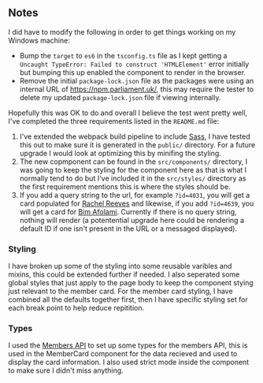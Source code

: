 ## Notes

I did have to modify the following in order to get things working on my Windows machine:
- Bump the `target` to `es6` in the `tsconfig.ts` file as I kept getting a `Uncaught TypeError: Failed to construct 'HTMLElement'` error initially but bumping this up enabled the component to render in the browser.
- Remove the initial `package-lock.json` file as the packages were using an internal URL of https://npm.parliament.uk/, this may require the tester to delete my updated `package-lock.json` file if viewing internally.

Hopefully this was OK to do and overall I believe the test went pretty well, I've completed the three requirements listed in the `README.md` file:

1. I've extended the webpack build pipeline to include [Sass](https://sass-lang.com/), I have tested this out to make sure it is generated in the `public/` directory. For a future upgrade I would look at optimizing this by minifing the styling.
2. The new copmponent can be found in the `src/components/` directory, I was going to keep the styling for the component here as that is what I normally tend to do but I've included it in the `src/styles/` directory as the first requirement mentions this is where the styles should be.
3. If you add a query string to the url, for example `?id=4031`, you will get a card populated for [Rachel Reeves](http://localhost:8080/?id=4031) and likewise, if you add `?id=4639`, you will get a card for [Bim Afolami](http://localhost:8080/?id=4639). Currently if there is no query string, nothing will render (a potentential upgrade here could be rendering a default ID if one isn't present in the URL or a messaged displayed).

### Styling

I have broken up some of the styling into some reusable varibles and mixins, this could be extended further if needed. I also seperated some global styles that just apply to the page body to keep the component stying just relevant to the member card. For the member card styling, I have combined all the defaults together first, then I have specific styling set for each break point to help reduce repitition.

### Types

I used the [Members API](https://members-api.parliament.uk/) to set up some types for the members API, this is used in the MemberCard component for the data recieved and used to display the card information. I also used strict mode inside the component to make sure I didn't miss anything.

